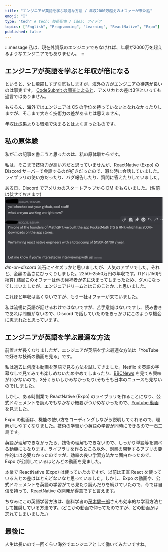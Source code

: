 ```yaml
---
title: "エンジニアが英語を学ぶ最適な方法 / 年収2000万越えのオファーが来た話"
emoji: "🦍"
type: "tech" # tech: 技術記事 / idea: アイデア
topics: ["English", "Programming", "Learning", "ReactNative", "Expo"]
published: false
---
```


:::message
私は、現在外資系のエンジニアでもなければ、年収が2000万を超えるようなエンジニアでもありません。
:::

## エンジニアが英語を学ぶと年収が倍になる
というと、少し飛躍しすぎな気もしますが、海外の方がエンジニアの待遇が良いのは事実です。
[CodeSubmit の調査によると](https://codesubmit.io/blog/software-engineer-salary-by-country/)、アメリカとの差は3倍といっても過言ではありません。

もちろん、海外ではエンジニアは CS の学位を持っていないとなれなかったりしますが、そこまで大きく技術力の差があるとは思えません。

年収は成果よりも環境で決まるとはよく言ったものです。


## 私の原体験
私がこの記事を書こうと思ったのは、私の原体験からです。

私は、そこまで技術力が高い方だと思っていませんが、ReactNative (Expo) の Discord サーバーで会話するのが好きだったので、暇な時に会話していました。ライブラリの使い方だったり、バグ報告したり、質問に答えたりしていました。

ある日、Discord でアメリカのスタートアップから DM をもらいました。(名前は伏せておきます)
![dm_on_discord](/images/english-dev/dm_on_discord.png)
_dm-on-discord_
流石にイタズラかと思いましたが、人気のアプリでした。それと、金額の高さにびっくりしました。2250~2550万円の年収です。(1ドル150円換算)
結局このオファーは他の候補者が先に決まってしまったため、ダメになってしまいましたが、エンジニアドリームとはこのことか...と思いました。

これほど年収は高くないですが、もう一社オファーが来ていました。

私は流暢に英語が話せるわけではないですが、苦手意識はないですし、読み書きであれば問題がないので、Discord で話していたのをきっかけにこのような機会に恵まれたと思っています。

## エンジニアが英語を学ぶ最適な方法
前置きが長くなりましたが、エンジニアが英語を学ぶ最適な方法は「YouTube で好きな技術の動画を見る」です。

私は過去に何度も動画を英語で見る方法を試してきました。Netflix を英語の字幕なしで見てみても楽しめないためやめてしまったり、[BBCNews](https://www.youtube.com/@BBCNews) を見ても興味がわかないので、3分くらいしかみなかったり(そもそも日本のニュースも見ないので)しました。

しかし、ある時副業で ReactNative (Expo) のライブラリを作ることになり、公式ドキュメントを読んでもなかなか概要がつかめなかったので、[Youtube 動画](https://www.youtube.com/watch?v=zReFsPgUdMs&t=1526s)を見ました。

Expo の動画は、機能の使い方をコーディングしながら説明してくれるので、理解がしやすくなりました。技術の学習かつ英語の学習が同時にできるので一石二鳥です。

英語が理解できなかったら、技術の理解もできないので、しっかり単語等を調べる動機にもなります。ライブラリを作るところ以外、副業の開発するアプリの要件的には必要なかったのですが、効率の良い学習方法かつ面白かったので、Expo が公開しているほとんどの動画を見ました。

本業で ReactNative (Expo) は使っていたのですが、以前は正直 React を使っている人との差はほとんどないなと思っていました。しかし、Expo の動画や、公式ドキュメントを英語の学習がてら見たり読んだりを続けていたので、今では自信を持って、ReactNative の開発が得意ですと言えます。

ちなみにこの英語学習方法は、脳科学者の[茂木健一郎](https://www.youtube.com/@kenmogi)さんも効率的な学習方法として推奨している方法です。(どこかの動画で仰ってたのですが、どの動画かは忘れてしまいました。)

## 最後に
人生は長いので一回くらい海外でエンジニアとして働いてみたいですね。
